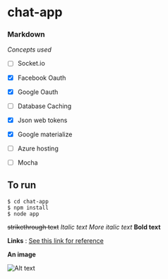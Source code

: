 # chat-app




### Markdown

*Concepts used*

- [ ] Socket.io
- [X] Facebook Oauth
- [X] Google Oauth
- [ ] Database Caching
- [X] Json web tokens
- [X] Google materialize
- [ ] Azure hosting
- [ ] Mocha





## To run
```
$ cd chat-app
$ npm install
$ node app
```




~~strikethrough text~~
*Italic text*
_More italic text_
__Bold text__





__Links__ : [See this link for reference](http://https://confluence.atlassian.com/bitbucketserver/markdown-syntax-guide-776639995.html)





__An image__

![Alt text](https://cdn-images-1.medium.com/max/2000/1*aeWo6e6FC8InJwBl3TmpDw.jpeg)
